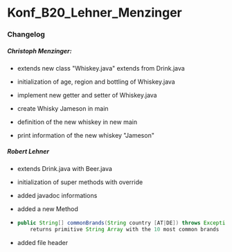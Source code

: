 # Konf_B20_Lehner_Menzinger

### Changelog

##### Christoph Menzinger:

- extends new class "Whiskey.java" extends from Drink.java

- initialization of age, region and bottling of Whiskey.java

- implement new getter and setter of Whiskey.java

- create Whisky Jameson in main

- definition of the new whiskey in new main

- print information of the new whiskey "Jameson"


##### Robert Lehner

- extends Drink.java with Beer.java

- initialization of super methods with override

- added javadoc informations 

- added a new Method 

- ```java
  public String[] commonBrands(String country [AT|DE]) throws Exception [if country is not from list]
      returns primitive String Array with the 10 most common brands
  ```

- added file header